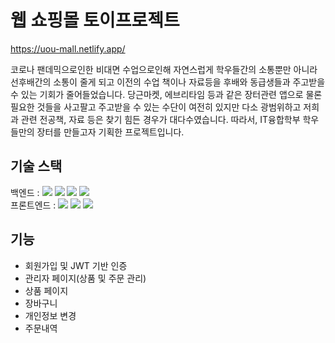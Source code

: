 # 웹 쇼핑몰 토이프로젝트

https://uou-mall.netlify.app/

코로나 팬데믹으로인한 비대면 수업으로인해 자연스럽게 학우들간의 소통뿐만 아니라 선후배간의 소통이 줄게 되고 이전의 수업 책이나 자료등을 후배와 동급생들과 주고받을 수 있는 기회가 줄어들었습니다.
당근마켓, 에브리타임 등과 같은 장터관련 앱으로 물론 필요한 것들을 사고팔고 주고받을 수 있는 수단이 여전히 있지만 다소 광범위하고 저희과 관련 전공책, 자료 등은 찾기 힘든 경우가 대다수였습니다. 
따라서, IT융합학부 학우들만의 장터를 만들고자 기획한 프로젝트입니다.


## 기술 스택
<div>
<row>
백엔드 : 
<img src="https://img.shields.io/badge/Java-007396?style=flat-square&logo=Java&logoColor=white"/>
<img src="https://img.shields.io/badge/Spring Boot-6DB33F?style=flat-square&logo=Spring Boot&logoColor=white"/>
<img src="https://img.shields.io/badge/MariaDB-003545?style=flat-square&logo=MariaDB&logoColor=white"/>
<img src="https://img.shields.io/badge/Redis-DC382D?style=flat-square&logo=Redis&logoColor=white"/>
</row>
</div>
<div>
<row>
프론트엔드 : 
<img src="https://img.shields.io/badge/Javascript-F7DF1E?style=flat-square&logo=Javascript&logoColor=white"/>
<img src="https://img.shields.io/badge/React-61DAFB?style=flat-square&logo=React&logoColor=white"/>
<img src="https://img.shields.io/badge/Redux-764ABC?style=flat-square&logo=Redux&logoColor=white"/>
</row>
</div>

## 기능
- 회원가입 및 JWT 기반 인증
- 관리자 페이지(상품 및 주문 관리)
- 상품 페이지
- 장바구니
- 개인정보 변경
- 주문내역


